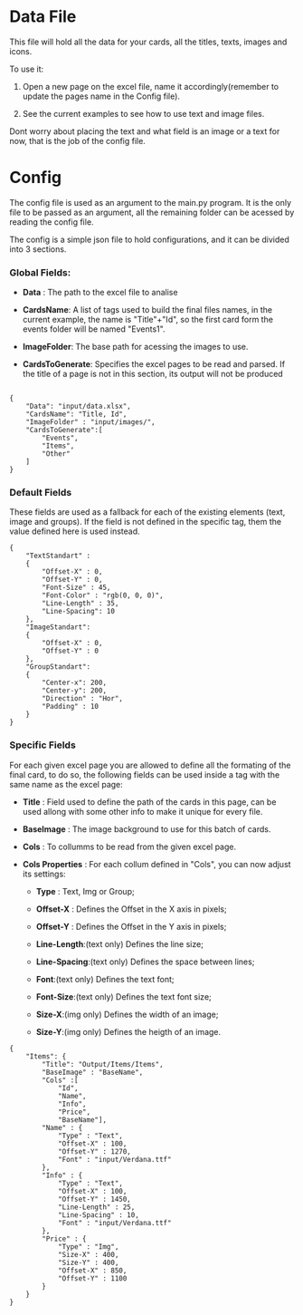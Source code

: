 # Data File

This file will hold all the data for your cards, all the titles, texts, images and icons.

To use it:

1) Open a new page on the excel file, name it accordingly(remember to update the pages name in the Config file).

2) See the current examples to see how to use text and image files. 

Dont worry about placing the text and what field is an image or a text for now, that is the job of the config file.

# Config

The config file is used as an argument to the main.py program.
It is the only file to be passed as an argument, all the remaining folder can be acessed by reading the config file.

The config is a simple json file to hold configurations, and it can be divided into 3 sections.

### Global Fields:

+ **Data** : The path to the excel file to analise

+ **CardsName**: A list of  tags used to build the final files names, in the current example, the name is "Title"+"Id", so the first card form the events folder will be named "Events1".

+ **ImageFolder**: The base path for acessing the images to use.

+ **CardsToGenerate**: Specifies the excel pages to be read and parsed. If the title of a page is not in this section, its output will not be produced

```

{
	"Data": "input/data.xlsx",
	"CardsName": "Title, Id",
	"ImageFolder" : "input/images/",
    "CardsToGenerate":[
		"Events",
		"Items",
		"Other"
	]
}

```

### Default Fields

These fields are used as a fallback for each of the existing elements (text, image and groups). If the field is not defined in the specific tag, them the value defined here is used instead.

```
{
    "TextStandart" :
    {
        "Offset-X" : 0,
        "Offset-Y" : 0,
        "Font-Size" : 45,
        "Font-Color" : "rgb(0, 0, 0)",
        "Line-Length" : 35,
        "Line-Spacing": 10
    },
    "ImageStandart": 
    {
        "Offset-X" : 0,
        "Offset-Y" : 0
    },
    "GroupStandart":
    {
        "Center-x": 200,
        "Center-y": 200,
        "Direction" : "Hor",
        "Padding" : 10
	}
}
```

### Specific Fields

For each given excel page you are allowed to define all the formating of the final card, to do so, the following fields can be used inside a tag with the same name as the excel page:

+ **Title** : Field used to define the path of the cards in this page, can be used allong with some other info to make it unique for every file.

+ **BaseImage** : The image background to use for this batch of cards.

+ **Cols** : To collumms to be read from the given excel page.

+ **Cols Properties** : For each collum defined in "Cols", you can now adjust its settings:

    + **Type** : Text, Img or Group;

    + **Offset-X** : Defines the Offset in the X axis in pixels;

    + **Offset-Y** : Defines the Offset in the Y axis in pixels;

    + **Line-Length**:(text only) Defines the line size;

    + **Line-Spacing**:(text only) Defines the space between lines;

    + **Font**:(text only) Defines the text font;

    + **Font-Size**:(text only) Defines the text font size;

    + **Size-X**:(img only) Defines the width of an image;

    + **Size-Y**:(img only) Defines the heigth of an image.


```
{
    "Items": {
		"Title": "Output/Items/Items",
		"BaseImage" : "BaseName",
		"Cols" :[
			"Id",
			"Name",
			"Info",
			"Price",
			"BaseName"],
		"Name" : {
			"Type" : "Text",
			"Offset-X" : 100,
			"Offset-Y" : 1270,
			"Font" : "input/Verdana.ttf"
		},
		"Info" : {
			"Type" : "Text",
			"Offset-X" : 100,
			"Offset-Y" : 1450,
			"Line-Length" : 25,
			"Line-Spacing" : 10,
			"Font" : "input/Verdana.ttf"
		},
		"Price" : {
			"Type" : "Img",
			"Size-X" : 400,
			"Size-Y" : 400,
			"Offset-X" : 850,
			"Offset-Y" : 1100
		}
	}
}

```